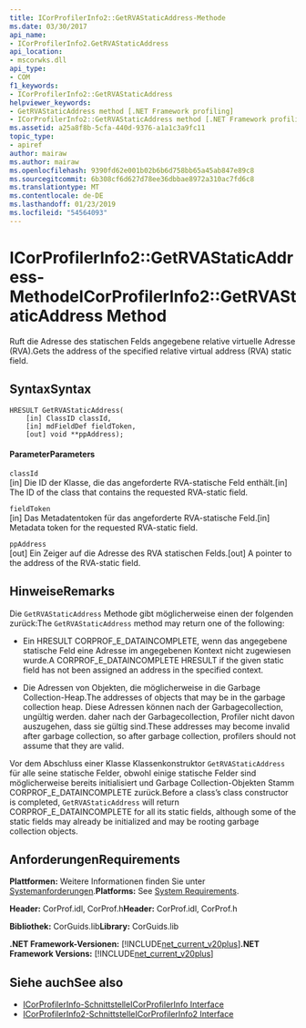 ```yaml
---
title: ICorProfilerInfo2::GetRVAStaticAddress-Methode
ms.date: 03/30/2017
api_name:
- ICorProfilerInfo2.GetRVAStaticAddress
api_location:
- mscorwks.dll
api_type:
- COM
f1_keywords:
- ICorProfilerInfo2::GetRVAStaticAddress
helpviewer_keywords:
- GetRVAStaticAddress method [.NET Framework profiling]
- ICorProfilerInfo2::GetRVAStaticAddress method [.NET Framework profiling]
ms.assetid: a25a8f8b-5cfa-440d-9376-a1a1c3a9fc11
topic_type:
- apiref
author: mairaw
ms.author: mairaw
ms.openlocfilehash: 9390fd62e001b02b6b6d758bb65a45ab847e89c8
ms.sourcegitcommit: 6b308cf6d627d78ee36dbbae8972a310ac7fd6c8
ms.translationtype: MT
ms.contentlocale: de-DE
ms.lasthandoff: 01/23/2019
ms.locfileid: "54564093"
---
```

# <a name="icorprofilerinfo2getrvastaticaddress-method"></a><span data-ttu-id="57091-102">ICorProfilerInfo2::GetRVAStaticAddress-Methode</span><span class="sxs-lookup"><span data-stu-id="57091-102">ICorProfilerInfo2::GetRVAStaticAddress Method</span></span>
<span data-ttu-id="57091-103">Ruft die Adresse des statischen Felds angegebene relative virtuelle Adresse (RVA).</span><span class="sxs-lookup"><span data-stu-id="57091-103">Gets the address of the specified relative virtual address (RVA) static field.</span></span>  
  
## <a name="syntax"></a><span data-ttu-id="57091-104">Syntax</span><span class="sxs-lookup"><span data-stu-id="57091-104">Syntax</span></span>  
  
```  
HRESULT GetRVAStaticAddress(  
    [in] ClassID classId,  
    [in] mdFieldDef fieldToken,  
    [out] void **ppAddress);  
```  
  
#### <a name="parameters"></a><span data-ttu-id="57091-105">Parameter</span><span class="sxs-lookup"><span data-stu-id="57091-105">Parameters</span></span>  
 `classId`  
 <span data-ttu-id="57091-106">[in] Die ID der Klasse, die das angeforderte RVA-statische Feld enthält.</span><span class="sxs-lookup"><span data-stu-id="57091-106">[in] The ID of the class that contains the requested RVA-static field.</span></span>  
  
 `fieldToken`  
 <span data-ttu-id="57091-107">[in] Das Metadatentoken für das angeforderte RVA-statische Feld.</span><span class="sxs-lookup"><span data-stu-id="57091-107">[in] Metadata token for the requested RVA-static field.</span></span>  
  
 `ppAddress`  
 <span data-ttu-id="57091-108">[out] Ein Zeiger auf die Adresse des RVA statischen Felds.</span><span class="sxs-lookup"><span data-stu-id="57091-108">[out] A pointer to the address of the RVA-static field.</span></span>  
  
## <a name="remarks"></a><span data-ttu-id="57091-109">Hinweise</span><span class="sxs-lookup"><span data-stu-id="57091-109">Remarks</span></span>  
 <span data-ttu-id="57091-110">Die `GetRVAStaticAddress` Methode gibt möglicherweise einen der folgenden zurück:</span><span class="sxs-lookup"><span data-stu-id="57091-110">The `GetRVAStaticAddress` method may return one of the following:</span></span>  
  
-   <span data-ttu-id="57091-111">Ein HRESULT CORPROF_E_DATAINCOMPLETE, wenn das angegebene statische Feld eine Adresse im angegebenen Kontext nicht zugewiesen wurde.</span><span class="sxs-lookup"><span data-stu-id="57091-111">A CORPROF_E_DATAINCOMPLETE HRESULT if the given static field has not been assigned an address in the specified context.</span></span>  
  
-   <span data-ttu-id="57091-112">Die Adressen von Objekten, die möglicherweise in die Garbage Collection-Heap.</span><span class="sxs-lookup"><span data-stu-id="57091-112">The addresses of objects that may be in the garbage collection heap.</span></span> <span data-ttu-id="57091-113">Diese Adressen können nach der Garbagecollection, ungültig werden. daher nach der Garbagecollection, Profiler nicht davon auszugehen, dass sie gültig sind.</span><span class="sxs-lookup"><span data-stu-id="57091-113">These addresses may become invalid after garbage collection, so after garbage collection, profilers should not assume that they are valid.</span></span>  
  
 <span data-ttu-id="57091-114">Vor dem Abschluss einer Klasse Klassenkonstruktor `GetRVAStaticAddress` für alle seine statische Felder, obwohl einige statische Felder sind möglicherweise bereits initialisiert und Garbage Collection-Objekten Stamm CORPROF_E_DATAINCOMPLETE zurück.</span><span class="sxs-lookup"><span data-stu-id="57091-114">Before a class’s class constructor is completed, `GetRVAStaticAddress` will return CORPROF_E_DATAINCOMPLETE for all its static fields, although some of the static fields may already be initialized and may be rooting garbage collection objects.</span></span>  
  
## <a name="requirements"></a><span data-ttu-id="57091-115">Anforderungen</span><span class="sxs-lookup"><span data-stu-id="57091-115">Requirements</span></span>  
 <span data-ttu-id="57091-116">**Plattformen:** Weitere Informationen finden Sie unter [Systemanforderungen](../../../../docs/framework/get-started/system-requirements.md).</span><span class="sxs-lookup"><span data-stu-id="57091-116">**Platforms:** See [System Requirements](../../../../docs/framework/get-started/system-requirements.md).</span></span>  
  
 <span data-ttu-id="57091-117">**Header:** CorProf.idl, CorProf.h</span><span class="sxs-lookup"><span data-stu-id="57091-117">**Header:** CorProf.idl, CorProf.h</span></span>  
  
 <span data-ttu-id="57091-118">**Bibliothek:** CorGuids.lib</span><span class="sxs-lookup"><span data-stu-id="57091-118">**Library:** CorGuids.lib</span></span>  
  
 <span data-ttu-id="57091-119">**.NET Framework-Versionen:** [!INCLUDE[net_current_v20plus](../../../../includes/net-current-v20plus-md.md)]</span><span class="sxs-lookup"><span data-stu-id="57091-119">**.NET Framework Versions:** [!INCLUDE[net_current_v20plus](../../../../includes/net-current-v20plus-md.md)]</span></span>  
  
## <a name="see-also"></a><span data-ttu-id="57091-120">Siehe auch</span><span class="sxs-lookup"><span data-stu-id="57091-120">See also</span></span>
- [<span data-ttu-id="57091-121">ICorProfilerInfo-Schnittstelle</span><span class="sxs-lookup"><span data-stu-id="57091-121">ICorProfilerInfo Interface</span></span>](../../../../docs/framework/unmanaged-api/profiling/icorprofilerinfo-interface.md)
- [<span data-ttu-id="57091-122">ICorProfilerInfo2-Schnittstelle</span><span class="sxs-lookup"><span data-stu-id="57091-122">ICorProfilerInfo2 Interface</span></span>](../../../../docs/framework/unmanaged-api/profiling/icorprofilerinfo2-interface.md)
